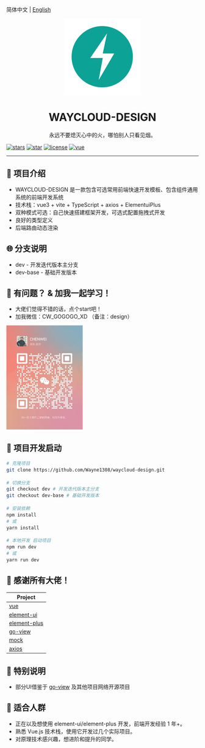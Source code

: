 简体中文 | [English](./README.en.md)

<div align="center"><img width="200" src="./src/assets/logo.png"/>
<h1> WAYCLOUD-DESIGN </h1>

<p>永远不要熄灭心中的火，哪怕别人只看见烟。</p>
</div>

[![stars](https://img.shields.io/github/stars/Wayne1308/waycloud-design?style=flat-square&logo=GitHub)](https://github.com/Wayne1308/waycloud-design)
[![star](https://gitee.com/Wayne1308/weiManage/badge/star.svg?theme=gray)](https://gitee.com/Wayne1308/weiManage)
[![license](https://img.shields.io/github/license/Wayne1308/waycloud-design?style=flat-square)](https://en.wikipedia.org/wiki/MulanPSL-2.0)
[![vue](https://img.shields.io/badge/vue-3.2.41-brightgreen.svg?style=flat-square)](https://github.com/vuejs/vue)

---

## 🍊 项目介绍

-   WAYCLOUD-DESIGN 是一款包含可选常用前端快速开发模板、包含组件通用系统的前端开发系统
-   技术栈：vue3 + vite + TypeScript + axios + ElementuiPlus
-   双种模式可选：自己快速搭建框架开发，可选式配置拖拽式开发
-   良好的类型定义
-   后端路由动态渲染

## 🌐 分支说明

-   dev - 开发迭代版本主分支
-   dev-base - 基础开发版本

## 🍻 有问题？ & 加我一起学习！

-   大佬们觉得不错的话，点个start吧！
-   加我微信：CW_GOGOGO_XD （备注：design）
  
<img width="200px" src="public/me.png">

## 🌱 项目开发启动

```bash
# 克隆项目
git clone https://github.com/Wayne1308/waycloud-design.git

# 切换分支
git checkout dev # 开发迭代版本主分支
git checkout dev-base # 基础开发版本

# 安装依赖
npm install
# 或
yarn install

# 本地开发 启动项目
npm run dev
# 或
yarn run dev
```

## 🎨 感谢所有大佬！

| Project                                                      |
| ------------------------------------------------------------ |
| [vue](https://github.com/vuejs/vue)                          |
| [element-ui](https://github.com/ElemeFE/element)             |
| [element-plus](https://github.com/element-plus/element-plus) |
| [go-view](https://gitee.com/dromara/go-view)                 |
| [mock](https://github.com/nuysoft/Mock)                      |
| [axios](https://github.com/axios/axios)                      |

## 🍉 特别说明
-   部分UI借鉴于 [go-view](https://gitee.com/dromara/go-view) 及其他项目网络开源项目

## 💚 适合人群

-   正在以及想使用 element-ui/element-plus 开发，前端开发经验 1 年+。
-   熟悉 Vue.js 技术栈，使用它开发过几个实际项目。
-   对原理技术感兴趣，想进阶和提升的同学。
